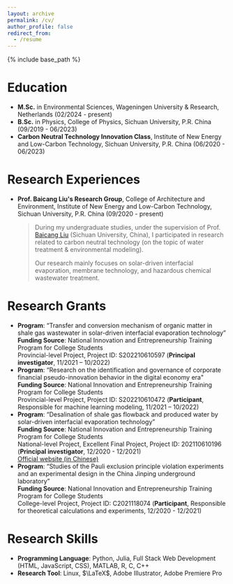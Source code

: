 ```yaml
---
layout: archive
permalink: /cv/
author_profile: false
redirect_from:
  - /resume
---
```


{% include base_path %}

# Education

- **M.Sc.** in Environmental Sciences, Wageningen University & Research, Netherlands (02/2024 - present)
- **B.Sc.** in Physics, College of Physics, Sichuan University, P.R. China (09/2019 - 06/2023)
- **Carbon Neutral Technology Innovation Class**, Institute of New Energy and Low-Carbon Technology, Sichuan University, P.R. China (06/2020 - 06/2023)

# Research Experiences

- **Prof. Baicang Liu's Research Group**, College of Architecture and Environment, Institute of New Energy and Low-Carbon Technology, Sichuan University, P.R. China (09/2020 - present)

  > During my undergraduate studies, under the supervision of Prof. <a href="https://scholar.google.ca/citations?user=jDVoLL4AAAAJ&hl=en" target="_blank">Baicang Liu</a> (Sichuan University, China), I participated in research related to carbon neutral technology (on the topic of water treatment & environmental modeling).
  >
  > Our research mainly focuses on solar-driven interfacial evaporation, membrane technology, and hazardous chemical wastewater treatment.


# Research Grants

- **Program**: “Transfer and conversion mechanism of organic matter in shale gas wastewater in solar-driven interfacial evaporation technology”<br />
  **Funding Source**: National Innovation and Entrepreneurship Training Program for College Students<br />
  Provincial-level Project, Project ID: S202210610597 (**Principal investigator**, 11/2021 – 10/2022)
- **Program**: “Research on the identification and governance of corporate financial pseudo-innovation behavior in the digital economy era"<br />
  **Funding Source**: National Innovation and Entrepreneurship Training Program for College Students<br />
  Provincial-level Project, Project ID: S202210610472 (**Participant**, Responsible for machine learning modeling, 11/2021 – 10/2022)
- **Program**: “Desalination of shale gas flowback and produced water by solar-driven interfacial evaporation technology”<br />
  **Funding Source**: National Innovation and Entrepreneurship Training Program for College Students<br />
  National-level Project, Excellent Final Project, Project ID: 202110610196 (**Principal investigator**, 12/2020 - 12/2021)<br /><a href="http://gjcxcy.bjtu.edu.cn/NewLXItemListForStudentDetail.aspx?ItemNo=780329" target="_blank">Official website (in Chinese)</a>
- **Program**: “Studies of the Pauli exclusion principle violation experiments and an experimental design in the China Jinping underground laboratory”<br />
  **Funding Source**: National Innovation and Entrepreneurship Training Program for College Students<br />
  College-level Project, Project ID: C2021118074 (**Participant**, Responsible for theoretical calculations and experiments, 12/2020 - 12/2021)

# Research Skills
- **Programming Language**: Python, Julia, Full Stack Web Development (HTML, JavaScript, CSS), MATLAB, R, C, C++
- **Research Tool**: Linux, $\LaTeX$, Adobe Illustrator, Adobe Premiere Pro
